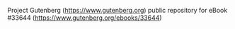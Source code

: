Project Gutenberg (https://www.gutenberg.org) public repository for eBook #33644 (https://www.gutenberg.org/ebooks/33644)
